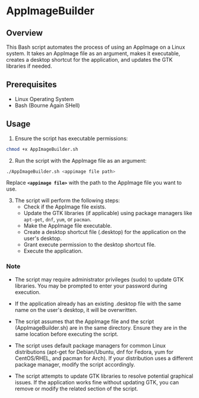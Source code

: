 # AppImageBuilder
## Overview
This Bash script automates the process of using an AppImage on a Linux system. It takes an AppImage file as an argument, makes it executable, creates a desktop shortcut for the application, and updates the GTK libraries if needed.

## Prerequisites
- Linux Operating System
- Bash (Bourne Again SHell)

## Usage
1. Ensure the script has executable permissions:
```bash
chmod +x AppImageBuilder.sh
```

2. Run the script with the AppImage file as an argument:
```bash
./AppImageBuilder.sh <appimage file path>
```
Replace **`<appimage file>`** with the path to the AppImage file you want to use.

3. The script will perform the following steps:
    - Check if the AppImage file exists.
    - Update the GTK libraries (if applicable) using package managers like `apt-get`, `dnf`, `yum`, or `pacman`.
    - Make the AppImage file executable.
    - Create a desktop shortcut file (.desktop) for the application on the user's desktop.
    - Grant execute permission to the desktop shortcut file.
    - Execute the application.

### Note
- The script may require administrator privileges (sudo) to update GTK libraries. You may be prompted to enter your password during execution.

- If the application already has an existing .desktop file with the same name on the user's desktop, it will be overwritten.

- The script assumes that the AppImage file and the script (AppImageBuilder.sh) are in the same directory. Ensure they are in the same location before executing the script.

- The script uses default package managers for common Linux distributions (apt-get for Debian/Ubuntu, dnf for Fedora, yum for CentOS/RHEL, and pacman for Arch). If your distribution uses a different package manager, modify the script accordingly.

- The script attempts to update GTK libraries to resolve potential graphical issues. If the application works fine without updating GTK, you can remove or modify the related section of the script.
